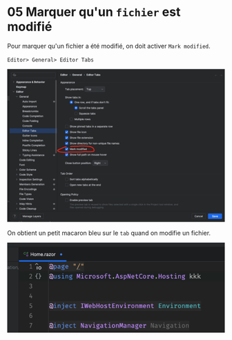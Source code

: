 # 05 Marquer qu'un `fichier` est modifié

Pour marquer qu'un fichier a été modifié, on doit activer `Mark modified`.

`Editor> General> Editor Tabs`

<img src="assets/mark-file-modified.png" alt="mark-file-modified" />

On obtient un petit macaron bleu sur le `tab` quand on modifie un fichier.

<img src="assets/file-modified-circle-ble.png" alt="file-modified-circle-ble" />